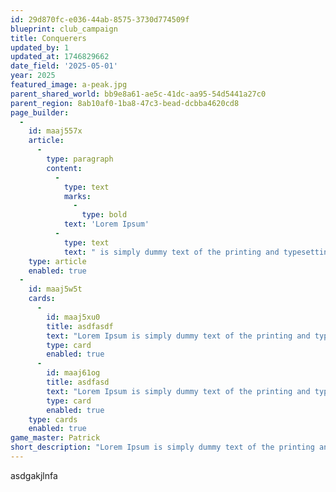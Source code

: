 ```yaml
---
id: 29d870fc-e036-44ab-8575-3730d774509f
blueprint: club_campaign
title: Conquerers
updated_by: 1
updated_at: 1746829662
date_field: '2025-05-01'
year: 2025
featured_image: a-peak.jpg
parent_shared_world: bb9e8a61-ae5c-41dc-aa95-54d5441a27c0
parent_region: 8ab10af0-1ba8-47c3-bead-dcbba4620cd8
page_builder:
  -
    id: maaj557x
    article:
      -
        type: paragraph
        content:
          -
            type: text
            marks:
              -
                type: bold
            text: 'Lorem Ipsum'
          -
            type: text
            text: " is simply dummy text of the printing and typesetting industry. Lorem Ipsum has been the industry's standard dummy text ever since the 1500s, when an unknown printer took a galley of type and scrambled it to make a type specimen book. It has survived not only five centuries, but also the leap into electronic typesetting, remaining essentially unchanged. It was popularised in the 1960s with the release of Letraset sheets containing Lorem Ipsum passages, and more recently with desktop publishing software like Aldus PageMaker including versions of Lorem Ipsum."
    type: article
    enabled: true
  -
    id: maaj5w5t
    cards:
      -
        id: maaj5xu0
        title: asdfasdf
        text: "Lorem Ipsum is simply dummy text of the printing and typesetting industry. Lorem Ipsum has been the industry's standard dummy text ever since the 1500s, when an unknown printer took a galley of type and scrambled it to make a type specimen book. It has survived not only five centuries, but also the leap into electronic typesetting, remaining essentially unchanged. It was popularised in the 1960s with the release of Letraset sheets containing Lorem Ipsum passages, and more recently with desktop publishing software like Aldus PageMaker including versions of Lorem Ipsum."
        type: card
        enabled: true
      -
        id: maaj61og
        title: asdfasd
        text: "Lorem Ipsum is simply dummy text of the printing and typesetting industry. Lorem Ipsum has been the industry's standard dummy text ever since the 1500s, when an unknown printer took a galley of type and scrambled it to make a type specimen book. It has survived not only five centuries, but also the leap into electronic typesetting, remaining essentially unchanged. It was popularised in the 1960s with the release of Letraset sheets containing Lorem Ipsum passages, and more recently with desktop publishing software like Aldus PageMaker including versions of Lorem Ipsum."
        type: card
        enabled: true
    type: cards
    enabled: true
game_master: Patrick
short_description: "Lorem Ipsum is simply dummy text of the printing and typesetting industry. Lorem Ipsum has been the industry's standard dummy text ever since the 1500s, when an unknown printer took a galley of type and scrambled it to make a type specimen book."
---
```

asdgakjlnfa